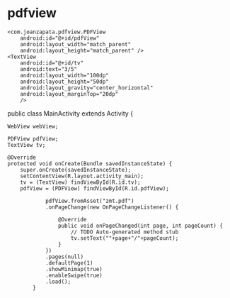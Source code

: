 # pdfview

<FrameLayout xmlns:android="http://schemas.android.com/apk/res/android"
    xmlns:tools="http://schemas.android.com/tools"
    android:layout_width="match_parent"
    android:layout_height="match_parent"
    tools:context="${relativePackage}.${activityClass}" >

    <com.joanzapata.pdfview.PDFView
        android:id="@+id/pdfView"
        android:layout_width="match_parent"
        android:layout_height="match_parent" />
	<TextView 
	    android:id="@+id/tv"
	    android:text="3/5"
	    android:layout_width="100dp"
	    android:layout_height="50dp"
	    android:layout_gravity="center_horizontal"
	    android:layout_marginTop="20dp"
	    />
</FrameLayout>


public class MainActivity extends Activity {
	
	WebView webView;
	
	PDFView pdfView;
	TextView tv;

	@Override
	protected void onCreate(Bundle savedInstanceState) {
		super.onCreate(savedInstanceState);
		setContentView(R.layout.activity_main);
		tv = (TextView) findViewById(R.id.tv);
		pdfView = (PDFView) findViewById(R.id.pdfView);
		
				pdfView.fromAsset("zmt.pdf")
				.onPageChange(new OnPageChangeListener() {
					
					@Override
					public void onPageChanged(int page, int pageCount) {
						// TODO Auto-generated method stub
						tv.setText(""+page+"/"+pageCount);
					}
				})
			    .pages(null)
			    .defaultPage(1)
			    .showMinimap(true)
			    .enableSwipe(true)
			    .load();
			}
